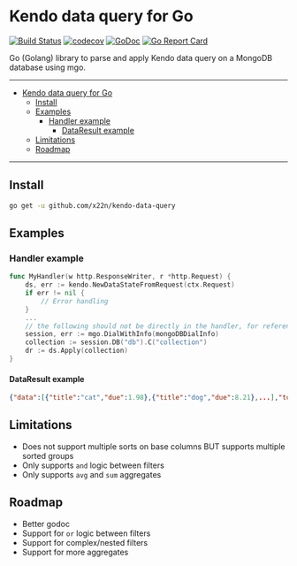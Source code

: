 # Kendo data query for Go

[![Build Status](https://travis-ci.org/x22n/kendo-data-query.svg)](https://travis-ci.org/x22n/kendo-data-query)
[![codecov](https://codecov.io/gh/x22n/kendo-data-query/branch/master/graph/badge.svg)](https://codecov.io/gh/x22n/kendo-data-query)
[![GoDoc](https://godoc.org/github.com/x22n/kendo-data-query?status.svg)](https://godoc.org/github.com/x22n/kendo-data-query)
[![Go Report Card](https://goreportcard.com/badge/github.com/x22n/kendo-data-query)](https://goreportcard.com/report/github.com/x22n/kendo-data-query)

Go (Golang) library to parse and apply Kendo data query on a MongoDB database using mgo.

---

- [Kendo data query for Go](#kendo-data-query-for-go)
  - [Install](#install)
  - [Examples](#examples)
    - [Handler example](#handler-example)
      - [DataResult example](#dataresult-example)
  - [Limitations](#limitations)
  - [Roadmap](#roadmap)

---

## Install

```sh
go get -u github.com/x22n/kendo-data-query
```

## Examples

### Handler example

```go
func MyHandler(w http.ResponseWriter, r *http.Request) {
    ds, err := kendo.NewDataStateFromRequest(ctx.Request)
    if err != nil {
        // Error handling
    }
    ...
    // the following should not be directly in the handler, for reference only
    session, err := mgo.DialWithInfo(mongoDBDialInfo)
    collection := session.DB("db").C("collection")
    dr := ds.Apply(collection)
}
```

#### DataResult example

```json
{"data":[{"title":"cat","due":1.98},{"title":"dog","due":8.21},...],"total":325}
```

## Limitations

- Does not support multiple sorts on base columns BUT supports multiple sorted groups
- Only supports `and` logic between filters
- Only supports `avg` and `sum` aggregates

## Roadmap

- Better godoc
- Support for `or` logic between filters
- Support for complex/nested filters
- Support for more aggregates
